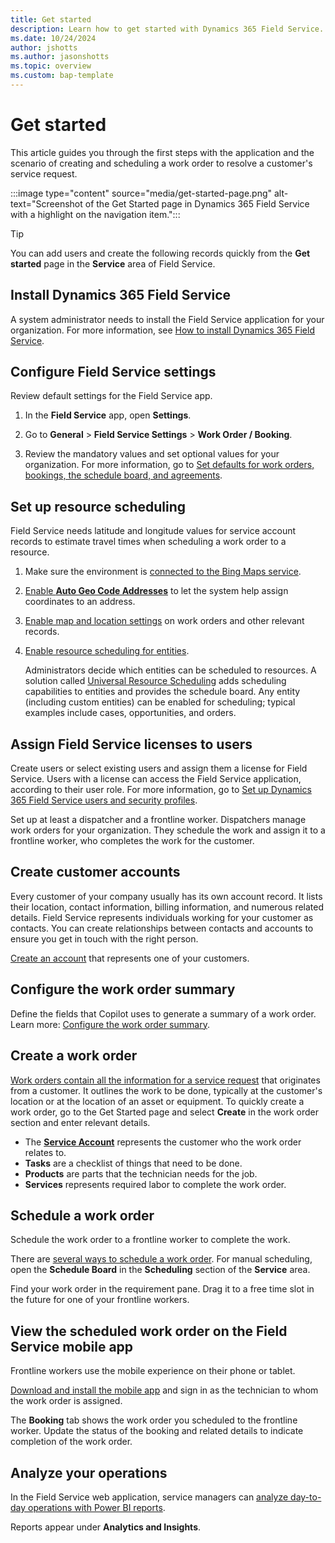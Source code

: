 ```yaml
---
title: Get started
description: Learn how to get started with Dynamics 365 Field Service.
ms.date: 10/24/2024
author: jshotts
ms.author: jasonshotts
ms.topic: overview
ms.custom: bap-template
---
```


# Get started

This article guides you through the first steps with the application and the scenario of creating and scheduling a work order to resolve a customer's service request.

:::image type="content" source="media/get-started-page.png" alt-text="Screenshot of the Get Started page in Dynamics 365 Field Service with a highlight on the navigation item.":::

> [!TIP]
> You can add users and create the following records quickly from the **Get started** page in the **Service** area of Field Service.

## Install Dynamics 365 Field Service

A system administrator needs to install the Field Service application for your organization. For more information, see [How to install Dynamics 365 Field Service](install-field-service.md).

## Configure Field Service settings

Review default settings for the Field Service app.

1. In the **Field Service** app, open **Settings**.

1. Go to **General** > **Field Service Settings** > **Work Order / Booking**.

1. Review the mandatory values and set optional values for your organization. For more information, go to [Set defaults for work orders, bookings, the schedule board, and agreements](configure-default-settings.md).

## Set up resource scheduling

Field Service needs latitude and longitude values for service account records to estimate travel times when scheduling a work order to a resource.

1. Make sure the environment is [connected to the Bing Maps service](field-service-maps-address-locations.md#connect-to-maps).

1. [Enable **Auto Geo Code Addresses**](turn-on-auto-geocoding.md) to let the system help assign coordinates to an address.

1. [Enable map and location settings](field-service-maps-address-locations.md) on work orders and other relevant records.

1. [Enable resource scheduling for entities](schedule-new-entity.md).

   Administrators decide which entities can be scheduled to resources. A solution called [Universal Resource Scheduling](universal-resource-scheduling-for-field-service.md) adds scheduling capabilities to entities and provides the schedule board. Any entity (including custom entities) can be enabled for scheduling; typical examples include cases, opportunities, and orders.

## Assign Field Service licenses to users

Create users or select existing users and assign them a license for Field Service. Users with a license can access the Field Service application, according to their user role. For more information, go to [Set up Dynamics 365 Field Service users and security profiles](users-licenses-permissions.md).

Set up at least a dispatcher and a frontline worker. Dispatchers manage work orders for your organization. They schedule the work and assign it to a frontline worker, who completes the work for the customer.

## Create customer accounts

Every customer of your company usually has its own account record. It lists their location, contact information, billing information, and numerous related details. Field Service represents individuals working for your customer as contacts. You can create relationships between contacts and accounts to ensure you get in touch with the right person.

[Create an account](accounts.md) that represents one of your customers.

## Configure the work order summary

Define the fields that Copilot uses to generate a summary of a work order. Learn more: [Configure the work order summary](work-order-recap.md#configure-the-summary).

## Create a work order

[Work orders contain all the information for a service request](create-work-order.md) that originates from a customer. It outlines the work to be done, typically at the customer's location or at the location of an asset or equipment. To quickly create a work order, go to the Get Started page and select **Create** in the work order section and enter relevant details.

- The [**Service Account**](accounts.md) represents the customer who the work order relates to.
- **Tasks** are a checklist of things that need to be done.
- **Products** are parts that the technician needs for the job.
- **Services** represents required labor to complete the work order.

## Schedule a work order

Schedule the work order to a frontline worker to complete the work.

There are [several ways to schedule a work order](universal-resource-scheduling-for-field-service.md). For manual scheduling, open the **Schedule Board** in the **Scheduling** section of the **Service** area.

Find your work order in the requirement pane. Drag it to a free time slot in the future for one of your frontline workers.

## View the scheduled work order on the Field Service mobile app

Frontline workers use the mobile experience on their phone or tablet.

[Download and install the mobile app](mobile/set-up-field-service-mobile.md) and sign in as the technician to whom the work order is assigned.

The **Booking** tab shows the work order you scheduled to the frontline worker. Update the status of the booking and related details to indicate completion of the work order.

## Analyze your operations

In the Field Service web application, service managers can [analyze day-to-day operations with Power BI reports](reports.md).

Reports appear under **Analytics and Insights**.
